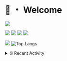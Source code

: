 # 👋 ・ Welcome
![](https://komarev.com/ghpvc/?username=Lorenzo0111)

![](https://img.shields.io/badge/Java-ED8B00?style=for-the-badge&logo=java&logoColor=white)
![](https://img.shields.io/badge/JavaScript-323330?style=for-the-badge&logo=javascript&logoColor=F7DF1E)
![](https://img.shields.io/badge/Node.js-339933?style=for-the-badge&logo=nodedotjs&logoColor=white)
![](https://img.shields.io/badge/React-20232A?style=for-the-badge&logo=react&logoColor=61DAFB)

[![](https://github-readme-stats.vercel.app/api?username=Lorenzo0111&show_icons=true&count_private=true)](https://github.com/Lorenzo0111)
![Top Langs](https://github-readme-stats.vercel.app/api/top-langs/?username=Lorenzo0111&layout=compact)

<details>
<summary>⏰ Recent Activity</summary>

<!--RECENT_ACTIVITY:start-->
1. ![comment] **Commented:** [sgtcaze/NametagEdit#654](https://github.com/sgtcaze/NametagEdit/issues/654#issuecomment-954921061)
2. ![comment] **Commented:** [Lorenzo0111/DownloadTracker#35](https://github.com/Lorenzo0111/DownloadTracker/pull/35#issuecomment-954920615)
3. ![comment] **Commented:** [Lorenzo0111/RocketPlaceholders#42](https://github.com/Lorenzo0111/RocketPlaceholders/pull/42#issuecomment-954920577)
4. ![comment] **Commented:** [Lorenzo0111/ElectionsPlus#44](https://github.com/Lorenzo0111/ElectionsPlus/pull/44#issuecomment-954920551)
5. ![comment] **Commented:** [Lorenzo0111/MultiLang#37](https://github.com/Lorenzo0111/MultiLang/pull/37#issuecomment-954920524)
6. ![comment] **Commented:** [Lorenzo0111/Lorenzo0111#10](https://github.com/Lorenzo0111/Lorenzo0111/pull/10#issuecomment-954919862)
7. ![comment] **Commented:** [Lorenzo0111/ElectionsPlus#43](https://github.com/Lorenzo0111/ElectionsPlus/pull/43#issuecomment-954919823)
8. ![comment] **Commented:** [Lorenzo0111/MultiLang#36](https://github.com/Lorenzo0111/MultiLang/pull/36#issuecomment-954919778)
9. ![comment] **Commented:** [sgtcaze/NametagEdit#652](https://github.com/sgtcaze/NametagEdit/issues/652#issuecomment-954919524)
10. ![comment] **Commented:** [Lorenzo0111/NodeBin#32](https://github.com/Lorenzo0111/NodeBin/pull/32#issuecomment-954919198)
<!--RECENT_ACTIVITY:end-->


<!--RECENT_ACTIVITY:last_update-->
Last Updated: Saturday, October 30th, 2021, 12:16:18 PM
<!--RECENT_ACTIVITY:last_update_end-->
</details>

[issueOpened]: https://cdn.jsdelivr.net/gh/Readme-Workflows/Readme-Icons@main/icons/octicons/IssueOpenedOld.svg
[issueClosed]: https://cdn.jsdelivr.net/gh/Readme-Workflows/Readme-Icons@main/icons/octicons/IssueClosedOld.svg

[prOpened]: https://cdn.jsdelivr.net/gh/Readme-Workflows/Readme-Icons@main/icons/octicons/PullRequestOpened.svg
[prClosed]: https://cdn.jsdelivr.net/gh/Readme-Workflows/Readme-Icons@main/icons/octicons/PullRequestClosed.svg
[prMerged]: https://cdn.jsdelivr.net/gh/Readme-Workflows/Readme-Icons@main/icons/octicons/PullRequestMerged.svg

[comment]: https://cdn.jsdelivr.net/gh/Readme-Workflows/Readme-Icons@main/icons/octicons/Comment.svg

[changesRequested]: https://cdn.jsdelivr.net/gh/Readme-Workflows/Readme-Icons@main/icons/octicons/RequestedChanges.svg
[approved]: https://cdn.jsdelivr.net/gh/Readme-Workflows/Readme-Icons@main/icons/octicons/ApprovedChanges.svg

[repoCreated]: https://cdn.jsdelivr.net/gh/Readme-Workflows/Readme-Icons@main/icons/octicons/Repository.svg
[release]: https://cdn.jsdelivr.net/gh/Readme-Workflows/Readme-Icons@main/icons/octicons/Release.svg
[star]: https://cdn.jsdelivr.net/gh/Readme-Workflows/Readme-Icons@main/icons/octicons/StarredRepository.svg
[wiki]: https://cdn.jsdelivr.net/gh/Readme-Workflows/Readme-Icons@main/icons/octicons/Wiki.svg
[fork]: https://cdn.jsdelivr.net/gh/Readme-Workflows/Readme-Icons@main/icons/octicons/ForkedRepository.svg
[people]: https://cdn.jsdelivr.net/gh/Readme-Workflows/Readme-Icons@main/icons/octicons/People.svg
